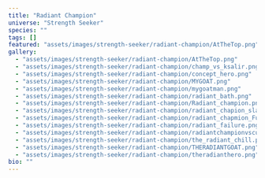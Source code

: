 ```yaml
---
title: "Radiant Champion"
universe: "Strength Seeker"
species: ""
tags: []
featured: "assets/images/strength-seeker/radiant-champion/AtTheTop.png"
gallery:
  - "assets/images/strength-seeker/radiant-champion/AtTheTop.png"
  - "assets/images/strength-seeker/radiant-champion/champ_vs_ksalir.png"
  - "assets/images/strength-seeker/radiant-champion/concept_hero.png"
  - "assets/images/strength-seeker/radiant-champion/MYGOAT.png"
  - "assets/images/strength-seeker/radiant-champion/mygoatman.png"
  - "assets/images/strength-seeker/radiant-champion/radiant_bath.png"
  - "assets/images/strength-seeker/radiant-champion/Radiant_champion.png"
  - "assets/images/strength-seeker/radiant-champion/radiant_chapion_slash.png"
  - "assets/images/strength-seeker/radiant-champion/radiant_chapmion_Fuzzy.png"
  - "assets/images/strength-seeker/radiant-champion/radiant_failure.png"
  - "assets/images/strength-seeker/radiant-champion/radiantchampionvscuteandfunny.png"
  - "assets/images/strength-seeker/radiant-champion/the_radiant_chill.png"
  - "assets/images/strength-seeker/radiant-champion/THERADIANTGOAT.png"
  - "assets/images/strength-seeker/radiant-champion/theradianthero.png"
bio: ""
---
```


